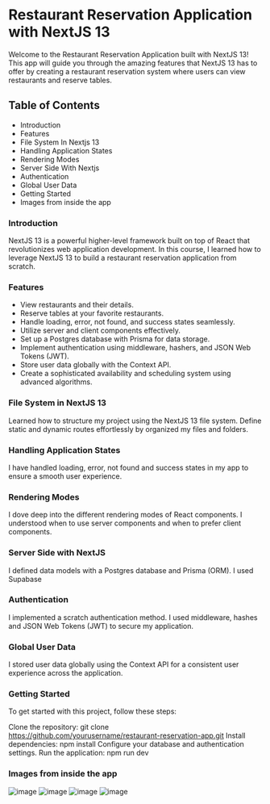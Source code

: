 # Restaurant Reservation Application with NextJS 13
Welcome to the Restaurant Reservation Application built with NextJS 13! This app will guide you through the amazing features that NextJS 13 has to offer by creating a restaurant reservation system where users can view restaurants and reserve tables.

## Table of Contents
- Introduction
- Features
- File System In Nextjs 13
- Handling Application States
- Rendering Modes
- Server Side With Nextjs
- Authentication
- Global User Data
- Getting Started
- Images from inside the app

### Introduction

NextJS 13 is a powerful higher-level framework built on top of React that revolutionizes web application development. In this course, I learned how to leverage NextJS 13 to build a restaurant reservation application from scratch.



### Features
- View restaurants and their details.
- Reserve tables at your favorite restaurants.
- Handle loading, error, not found, and success states seamlessly.
- Utilize server and client components effectively.
- Set up a Postgres database with Prisma for data storage.
- Implement authentication using middleware, hashers, and JSON Web Tokens (JWT).
- Store user data globally with the Context API.
- Create a sophisticated availability and scheduling system using advanced algorithms.

### File System in NextJS 13
Learned how to structure my project using the NextJS 13 file system. Define static and dynamic routes effortlessly by organized my files and folders.

### Handling Application States
I have handled loading, error, not found and success states in my app to ensure a smooth user experience.

### Rendering Modes
I dove deep into the different rendering modes of React components. I understood when to use server components and when to prefer client components.

### Server Side with NextJS
I defined data models with a Postgres database and Prisma (ORM). I used Supabase

### Authentication
I implemented a scratch authentication method. I used middleware, hashes and JSON Web Tokens (JWT) to secure my application.

### Global User Data
I stored user data globally using the Context API for a consistent user experience across the application.

### Getting Started
To get started with this project, follow these steps:

Clone the repository: git clone https://github.com/yourusername/restaurant-reservation-app.git
Install dependencies: npm install
Configure your database and authentication settings.
Run the application: npm run dev

### Images from inside the app

![image](https://github.com/eminkmru/Restaurant-Reservation-App-With-NextJS-13-TailwindCSS/assets/89755021/7342e5b6-66b5-4364-8305-b2a8a2bf5ef2)
![image](https://github.com/eminkmru/Restaurant-Reservation-App-With-NextJS-13-TailwindCSS/assets/89755021/3ebdaf4e-c9d3-454c-8acc-29261fd61fae)
![image](https://github.com/eminkmru/Restaurant-Reservation-App-With-NextJS-13-TailwindCSS/assets/89755021/250d4db3-d757-4249-8cce-00f345bb48d8)
![image](https://github.com/eminkmru/Restaurant-Reservation-App-With-NextJS-13-TailwindCSS/assets/89755021/5b7f6668-a47a-47c4-8eec-ca8aca9a1400)

